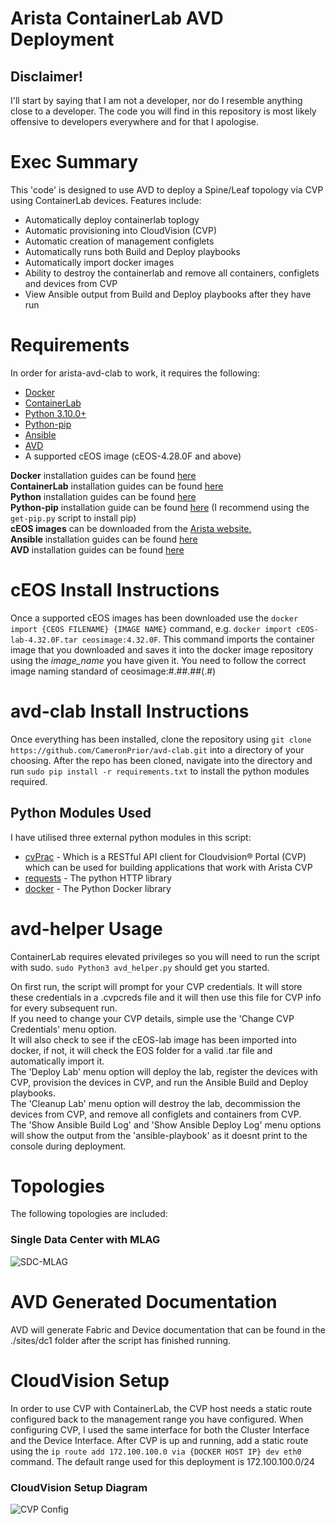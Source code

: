 # Arista ContainerLab AVD Deployment

## Disclaimer!
I'll start by saying that I am not a developer, nor do I resemble anything close to a developer.
The code you will find in this repository is most likely offensive to developers everywhere and for that I apologise.

# Exec Summary
This 'code' is designed to use AVD to deploy a Spine/Leaf topology via CVP using ContainerLab devices.
Features include:
- Automatically deploy containerlab toplogy
- Automatic provisioning into CloudVision (CVP)
- Automatic creation of management configlets
- Automatically runs both Build and Deploy playbooks
- Automatically import docker images
- Ability to destroy the containerlab and remove all containers, configlets and devices from CVP
- View Ansible output from Build and Deploy playbooks after they have run

# Requirements
In order for arista-avd-clab to work, it requires the following:
 - [Docker](https://docker.com)
 - [ContainerLab](https://containerlab.dev/)
 - [Python 3.10.0+](https://www.python.org/)
 - [Python-pip](https://pypi.org/project/pip/)
 - [Ansible](https://ansible.com)
 - [AVD](https;//avd.sh)
 - A supported cEOS image (cEOS-4.28.0F and above)
 

**Docker** installation guides can be found [here](https://docs.docker.com/engine/install/)<br />
**ContainerLab** installation guides can be found [here](https://containerlab.dev/install/)<br />
**Python** installation guides can be found [here](https://wiki.python.org/moin/BeginnersGuide/Download)<br />
**Python-pip** installation guide can be found [here](https://pip.pypa.io/en/stable/installation/) (I recommend using the `get-pip.py` script to install pip)<br />
**cEOS images** can be downloaded from the [Arista website.](https://www.arista.com/en/support/software-download)<br />
**Ansible** installation guides can be found [here](https://docs.ansible.com/ansible/latest/installation_guide/intro_installation.html)<br />
**AVD** installation guides can be found [here](https://avd.sh/en/stable/docs/installation/collection-installation.html)

# cEOS Install Instructions
Once a supported cEOS images has been downloaded use the `docker import {CEOS FILENAME} {IMAGE NAME}` command, e.g. `docker import cEOS-lab-4.32.0F.tar ceosimage:4.32.0F`.
This command imports the container image that you downloaded and saves it into the docker image repository using the *image_name* you have given it.
You need to follow the correct image naming standard of ceosimage:#.##.##(.#)

# avd-clab Install Instructions
Once everything has been installed, clone the repository using `git clone https://github.com/CameronPrior/avd-clab.git` into a directory of your choosing.
After the repo has been cloned, navigate into the directory and run `sudo pip install -r requirements.txt` to install the python modules required. 

## Python Modules Used
I have utilised three external python modules in this script:
- [cvPrac](https://github.com/aristanetworks/cvprac) - Which is a RESTful API client for Cloudvision® Portal (CVP) which can be used for building applications that work with Arista CVP
- [requests](https://pypi.org/project/requests/) - The python HTTP library
- [docker](https://pypi.org/project/docker/) - The Python Docker library

# avd-helper Usage
ContainerLab requires elevated privileges so you will need to run the script with sudo.
`sudo Python3 avd_helper.py` should get you started.

On first run, the script will prompt for your CVP credentials. It will store these credentials in a .cvpcreds file and it will then use this file for CVP info for every subsequent run.<br />
If you need to change your CVP details, simple use the 'Change CVP Credentials' menu option.<br />
It will also check to see if the cEOS-lab image has been imported into docker, if not, it will check the EOS folder for a valid .tar file and automatically import it.<br />
The 'Deploy Lab' menu option will deploy the lab, register the devices with CVP, provision the devices in CVP, and run the Ansible Build and Deploy playbooks.<br />
The 'Cleanup Lab' menu option will destroy the lab, decommission the devices from CVP, and remove all configlets and containers from CVP. <br />
The 'Show Ansible Build Log' and 'Show Ansible Deploy Log' menu options will show the output from the 'ansible-playbook' as it doesnt print to the console during deployment.



# Topologies
The following topologies are included:

### Single Data Center with MLAG
![SDC-MLAG](https://user-images.githubusercontent.com/680877/222593712-17c56723-d3e8-4902-a2a1-673cda7629b0.png)

# AVD Generated Documentation
AVD will generate Fabric and Device documentation that can be found in the ./sites/dc1 folder after the script has finished running.


# CloudVision Setup
In order to use CVP with ContainerLab, the CVP host needs a static route configured back to the management range you have configured.
When configuring CVP, I used the same interface for both the Cluster Interface and the Device Interface.
After CVP is up and running, add a static route using the `ip route add 172.100.100.0 via {DOCKER HOST IP} dev eth0` command.
The default range used for this deployment is 172.100.100.0/24

### CloudVision Setup Diagram
![CVP Config](https://user-images.githubusercontent.com/680877/222660607-a5fa8d7a-d500-43aa-9400-3a24ed21c60d.png)

